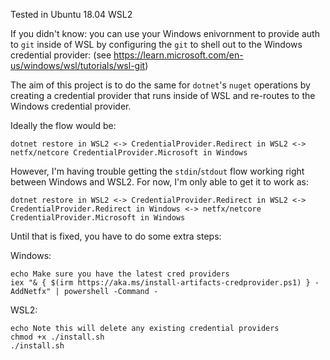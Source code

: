 Tested in Ubuntu 18.04 WSL2

If you didn't know: you can use your Windows enivornment to provide auth to `git` inside of WSL by configuring the `git` to shell out to the Windows credential provider: (see https://learn.microsoft.com/en-us/windows/wsl/tutorials/wsl-git)

The aim of this project is to do the same for `dotnet`'s `nuget` operations by creating a credential provider that runs inside of WSL and re-routes to the Windows credential provider.

Ideally the flow would be:
```
dotnet restore in WSL2 <-> CredentialProvider.Redirect in WSL2 <-> netfx/netcore CredentialProvider.Microsoft in Windows
```

However, I'm having trouble getting the `stdin`/`stdout` flow working right between Windows and WSL2.   For now, I'm only able to get it to work as:
```
dotnet restore in WSL2 <-> CredentialProvider.Redirect in WSL2 <-> CredentialProvider.Redirect in Windows <-> netfx/netcore CredentialProvider.Microsoft in Windows
```

Until that is fixed, you have to do some extra steps:

Windows:
```
echo Make sure you have the latest cred providers
iex "& { $(irm https://aka.ms/install-artifacts-credprovider.ps1) } -AddNetfx" | powershell -Command -
```

WSL2:
```
echo Note this will delete any existing credential providers
chmod +x ./install.sh
./install.sh
```

